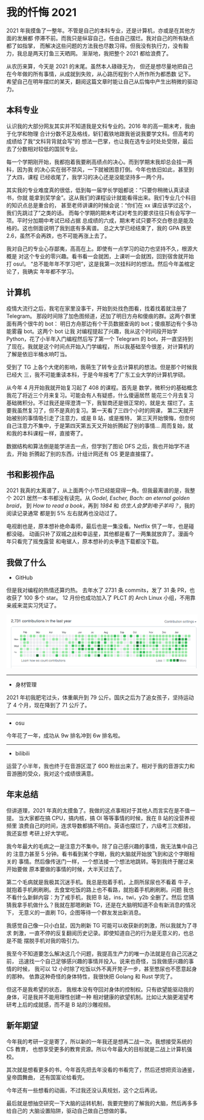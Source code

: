 # 我的忏悔 2021

2021 年我摸鱼了一整年。不管是自己的本科专业，还是计算机，亦或是在其他方面的发展都
停滞不前。而我只是纵容自己，任由自己摆烂。我对自己的所有缺点都了如指掌，
而解决这些问题的方法我也尽数习得。但我没有执行力，没有毅力，我总是两天打鱼三天晒网。
渐渐地，我把整个 2021 都给浪费了。

从农历来算，今天是 2021 的末尾。虽然本人碌碌无为，
但还是想尽量地把自己在今年做的所有事情，从成就到失败，从心路历程到个人所作所为都悉数
记下。希望自己在明年摆烂的某天，翻阅这篇文章时能让自己从后悔中产生出稍微的驱动力。

## 本科专业

认识我的大部分网友其实并不知道我是文科专业的。2016 年的高一期末考，我由于化学和物理
合计分数不足及格线，斩钉截铁地跟我爸说我要学文科。但高考的成绩给了我“文科背背就会写”的
想法一巴掌，也让我在选专业时处处受限，最后去了分数相对较低的国贸专业。

每一个学期刚开始，我都抱着我要刷高绩点的决心。而到学期末我却总会挂一两科，因为我
的决心实在弱不禁风，一下就被困意打倒。今年也依旧如此，甚至到了大四，课程
已经收尾了，我学习的决心还是没能坚持多一两个月。

其实我的专业难度真的很低，低到每一届学长学姐都说：“只要你稍微认真读读书，你就
能拿到奖学金”。这从我们的课程设计就能看得出来。我们专业几个科目的知识点总是重合的，
甚至老师讲课的时候会说：“你们在 xx 课应该学过这个，我们先跳过了”之类的话。
而每个学期的期末考试对考生的要求往往只有会写字一项。平时分加期中考试已经占据
总成绩的六成，期末考试只要不交白卷总是能及格的。这也侧面说明了我到底有多离谱。
总之大学已经结束了，我的 GPA 跌至 2.6，虽然不会再跌，也不可能再涨上去了。

我对自己的专业心存鄙夷，高高在上。即使有一点学习的动力也坚持不久，根源大概是
对这个专业的零兴趣。看书看一会就困，上课听一会就困，回到宿舍就开始打 osu!。
“总不能年年不学习吧”，这是我第一次挂科时的想法。然后今年盖棺定论了，我确实
年年都不学习。

## 计算机

疫情大流行之后，我宅在家里没事干，开始到处找色图看，找着找着就注册了 Telegram。
那段时间除了加色图频道，还加了明日方舟和傻痕的群。这两个群里面有两个很牛的 bot：
明日方舟那边有个干员数据查询的 bot；傻痕那边有个多功能雾霾 bot。这两个 bot 让我
对编程提起了兴趣，我从这个时间段开始学 Python，花了小半年入门编程然后写了第一个
Telegram 的 bot，并一直坚持到了现在。我就是这个时间点开始入门学编程，
所以我基础至今很差，对计算机的了解是依旧半桶水响叮当。

受到了 TG 上各个大佬的影响，我萌生了转专业去计算机的想法。但是那个时候我已经大
三，我不可能重读本科，于是今年报考了广东工业大学的计算机学硕。

从今年 4 月开始我就开始复习起了 408 的课程。首先是
数学，微积分的基础概念我花了将近三个月来复习。可能会有人有疑惑，什么傻逼居然
能花三个月去复习基础微积分。不过我还是得澄清一下，我智商还是很正常的，就是太
摆烂了。主要我虽然复习了，但不是真的复习。第一天看了三四个小时的网课，
第二天就开始被别的事情吸引走了注意力，或是 B 站，或是推特，
第三天开始懊悔，但奈何自己注意力不集中，于是第四天第五天又开始折腾起了别的事情...
周而复始，就和我的本科课程一样，直接寄了。

数据结构和算法倒是能学进去一点，但学到了图论 DFS 之后，我也开始学不进去，开始
折腾起了别的东西，计组计网还有 OS 更是直接摆了。

## 书和影视作品

2021 我真的太离谱了，从上面两个小节已经能窥得一角。但我最离谱的是，我整个 2021
居然一本书都没有读完。从 *Godel, Escher, Bach: an eternal golden braid*，
到 *How to read a book*，再到 *1984* 和 *仿生人会梦到电子羊吗？*，我的阅读记录通常
都是到 5% 左右就再也没动过了。

电视剧也是，原本想补绝命毒师，最后也是一集没看。Netflix 供了一年，也是碰都没碰。
动画只补了双城之战和幸运星，其他都是看了一两集就放弃了。漫画今年只看完了摇曳露营
和电锯人，原本想补的炎拳连下载都没下载。

## 我做了什么

* GitHub

但是我对编程的热情还算灼热。
去年水了 2731 条 commits，发了 31 条 PR，也收获了 100 多个 star。
12 月份也成功加入了 PLCT 的 Arch Linux 小组，不用靠亲戚来混实习凭证了。

![github contribution](./images/github-contribute.png)

---

* 身材管理

2021 年初我肥宅过头，体重飙升到 79 公斤。国庆之后为了追女孩子，坚持运动
了 4 个月，现在降到了 71 公斤了。

---

* osu

今年花了一年，成功从 9w 排名冲到 6w 排名啦。

---

* bilibili

运营了小半年，我也终于在音游区混了 600 粉丝出来了。相对于我的音游实力和
音游圈的受众，我对这个成绩很满意。

## 年末总结

但讲道理，2021 年真的太摸鱼了。我做的这点事相对于其他人而言实在是不值一提。
当大家都在搞 CPU，搞内核，搞 OI 等等事情的时候，我在 B 站的没营养视频里
浪费自己的时间，连求导数都搞不明白。英语也摆烂了，六级考三次都挂，我还妄想
考研上好大学呢。

我今年最大的毛病之一是注意力不集中。除了自己感兴趣的事情，我无法集中自己的
注意力甚至 5 分钟。看书看到某个字眼，我的大脑就开始放飞到和这个字眼相关的
事情。然后像传送门一样，一个想法接一个想法地跳转。等到我终于醒过来开始要做
原本要做的事情的时候，大半天过去了。

第二个毛病就是我极其沉迷手机。我总是抱着手机，上厕所尿尿也不看着
牛子，就抱着手机刷刷刷。去食堂吃饭的路上也不看路，就抱着手机刷刷刷。问题
我也不看什么新鲜内容：为了戒手机，我把 B 站，ins，twi，y2b 全删了。然后
您猜猜我拿手机做什么？我就在那嗯刷新 TG，还是在大脑明知道不会有新消息的情况下，
无意义的一直刷 TG，企图等待一个群友发出新消息。

我感觉自己像一只小白鼠，因为刷新 TG 可能可以收获新的刺激，所以我就为了寻求
刺激，一直不停的反复翻阅历史记录。即使知道自己的行为是无意义的，也总是不能
摆脱手机对我的吸引力。

我至今不知道要怎么解决这几个问题，我提高生产力的唯一办法就是在自己沉迷之前，
迅速找一个自己足够感兴趣的事情并投入。说来也奇怪，当我做感兴趣的事情的时候，
我可以 12 小时除了吃饭以外不离开凳子一步，甚至憋尿也不愿意起身的那种。
依靠这种奇怪的身体特性，我很快把 Golang 和 Rust 学完了。

但这不是我希望的状态，
我根本没有夺回对身体的控制权。只有欲望能驱动我的身体，可是我并不能用理性创建一种
相对健康的欲望机制。比如让大脑更渴望考研考上后的成就感，而不是 B 站的沙雕视频。

## 新年期望

今年我的考研一定是寄了，所以新的一年我还是想再二战一次。我想接受系统的 CS 教育，
也想享受更多的教育资源。所以今年最大的目标就是二战上计算机强校。

其次就是想看更多的书，今年首先把去年没看的书看完了，然后还想把资治通鉴，皇帝圆舞曲，
还有国富论给看完。

今年还有一些想看的动画，不过我还没认真规划，这个之后再说。

最后就是想抽空研究一下大脑的运转机制，我要完整的了解我的大脑，然后再多多给自己的
大脑设置陷阱，驱动自己做自己想做的事。
